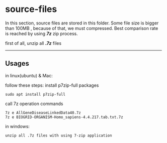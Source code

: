 # source-files
In this section, source files are stored in this folder. Some file size is bigger than 100MB , because of that, we must compressed. Best comparison rate is reached by using ***7z*** zip process. 

first of all, unzip all ***.7z*** files 

---

## Usages
in linux(ubuntu)  & Mac: 

follow these steps:
    install p7zip-full packages

    sudo apt install p7zip-full

call 7z operation commands

    7z e AllGeneDiseaseLinkedData40.7z
    7z e BIOGRID-ORGANISM-Homo_sapiens-4.4.217.tab.txt.7z

in windows:

    unzip all .7z files with using 7-zip application